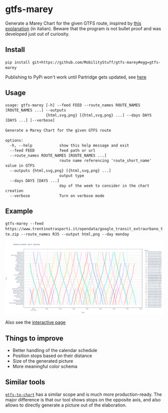 # gtfs-marey

Generate a Marey Chart for the given GTFS route, inspired by [this explanation](http://www.stagniweb.it/cadenz01.htm) (in italian). Beware that the program is not bullet proof and was developed just out of curiosity.

## Install

`pip install git+https://github.com/MobilityStuff/gtfs-marey#egg=gtfs-marey`

Publishing to PyPi won't work until Partridge gets updated, see [here](https://github.com/remix/partridge/issues/82)

## Usage

```
usage: gtfs-marey [-h] --feed FEED --route_names ROUTE_NAMES [ROUTE_NAMES ...] --outputs
                  {html,svg,png} [{html,svg,png} ...] --days DAYS [DAYS ...] [--verbose]

Generate a Marey Chart for the given GTFS route

options:
  -h, --help            show this help message and exit
  --feed FEED           feed path or url
  --route_names ROUTE_NAMES [ROUTE_NAMES ...]
                        route name referencing 'route_short_name' value in GTFS
  --outputs {html,svg,png} [{html,svg,png} ...]
                        output type
  --days DAYS [DAYS ...]
                        day of the week to consider in the chart creation
  --verbose             Turn on verbose mode
```

## Example

`gtfs-marey --feed https://www.trentinotrasporti.it/opendata/google_transit_extraurbano_tte.zip --route_names R35 --output html,png --day monday`

![](docs/example/google_transit_extraurbano_tte-R35-monday.png)

Also see the [interactive page](https://mobilitystuff.github.io/gtfs-marey/example/google_transit_extraurbano_tte-R35-monday.html)

## Things to improve

- Better handling of the calendar schedule
- Position stops based on their distance
- Size of the generated picture
- More meaningful color schema

## Similar tools

[`gtfs-to-chart`](https://github.com/BlinkTagInc/gtfs-to-chart) has a similar scope and is much more production-ready. The major difference is that our tool  shows stops on the opposite axis, and also allows to directly generate a picture out of the elaboration. 